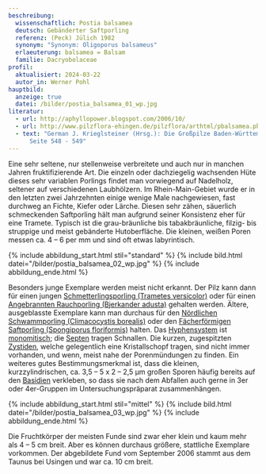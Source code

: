 ```yaml
---
beschreibung:
  wissenschaftlich: Postia balsamea
  deutsch: Gebänderter Saftporling
  referenz: (Peck) Jülich 1982
  synonym: "Synonym: Oligoporus balsameus"
  erlaeuterung: balsamea = Balsam
  familie: Dacryobolaceae
profil:
  aktualisiert: 2024-03-22
  autor_in: Werner Pohl
hauptbild:
  anzeige: true
  datei: /bilder/postia_balsamea_01_wp.jpg
literatur:
  - url: http://aphyllopower.blogspot.com/2006/10/
  - url: http://www.pilzflora-ehingen.de/pilzflora/arthtml/pbalsamea.php
  - text: "German J. Krieglsteiner (Hrsg.): Die Großpilze Baden-Württembergs Band 1,
      Seite 548 - 549"
---
```

Eine sehr seltene, nur stellenweise verbreitete und auch nur in manchen Jahren fruktifizierende Art. Die einzeln oder dachziegelig wachsenden Hüte dieses sehr variablen Porlings findet man vorwiegend auf Nadelholz, seltener auf verschiedenen Laubhölzern. Im Rhein-Main-Gebiet wurde er in den letzten zwei Jahrzehnten einige wenige Male nachgewiesen, fast durchweg an Fichte, Kiefer oder Lärche. Diesen sehr zähen, säuerlich schmeckenden Saftporling hält man aufgrund seiner Konsistenz eher für eine Tramete. Typisch ist die grau-bräunliche bis tabakbräunliche, filzig- bis struppige und meist gebänderte Hutoberfläche. Die kleinen, weißen Poren messen ca. 4 – 6 per mm und sind oft etwas labyrintisch.

{% include abbildung_start.html stil="standard" %}
{% include bild.html datei="/bilder/postia_balsamea_02_wp.jpg" %}
{% include abbildung_ende.html %}

Besonders junge Exemplare werden meist nicht erkannt. Der Pilz kann dann für einen jungen [Schmetterlingsporling (Trametes versicolor)](/pilze/trametes-versicolor-schmetterlingstramete) oder für einen [Angebrannten Rauchporling (Bjerkander adusta)](/pilze/bjerkandera-adusta-angebrannter-rauchporling) gehalten werden. Ältere, ausgeblasste Exemplare kann man durchaus für den [Nördlichen Schwammporling (Climacocystis borealis)](/pilze/climacocystis-borealis-nördlicher-schwammporling) oder den [Fächerförmigen Saftporling (Spongiporus floriformis)](/pilze/spongiporus-floriformis-blütenförmiger-saftporling) halten. Das [Hyphensystem](Hyphen "Glossar") ist [monomitisch](monomitisch "Glossar"); die [Septen](Septen "Glossar") tragen Schnallen. Die kurzen, zugespitzten [Zystiden](Zystiden "Glossar"), welche gelegentlich eine Kristallschopf tragen, sind nicht immer vorhanden, und wenn, meist nahe der Porenmündungen zu finden. Ein weiteres gutes Bestimmungsmerkmal ist, dass die kleinen, kurzzylindrischen, ca. 3,5 – 5 x 2 – 2,5 µm großen Sporen häufig bereits auf den [Basidien](Basidien "Glossar") verkleben, so dass sie nach dem Abfallen auch gerne in 3er oder 4er-Gruppen im Untersuchungspräparat zusammenhängen.

{% include abbildung_start.html stil="mittel" %}
{% include bild.html datei="/bilder/postia_balsamea_03_wp.jpg" %}
{% include abbildung_ende.html %}

Die Fruchtkörper der meisten Funde sind zwar eher klein und kaum mehr als 4 – 5 cm breit. Aber es können durchaus größere, stattliche Exemplare vorkommen. Der abgebildete Fund vom September 2006 stammt aus dem Taunus bei Usingen und war ca. 10 cm breit.